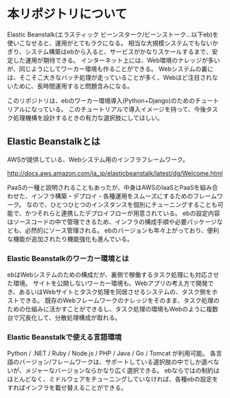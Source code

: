 # 本リポジトリについて
Elastic Beanstalk(エラスティック ビーンスターク/ビーンストーク…以下eb)を使いこなせると、運用がとてもラクになる。
相当な大規模システムでもないかぎり、システム構築はebから入ると、サービスがかなりスケールするまで、安定した運用が期待できる。
インターネット上には、Web環境のナレッジが多いが、同じようにしてワーカー環境も作ることができる。
Webシステムの裏には、そこそこ大きなバッチ処理が走っていることが多く、Webほど注目されないために、長時間運用すると問題含みになる。

このリポジトリは、ebのワーカー環境導入(Python+Django)のためのチュートリアルになっている。
このチュートリアルで導入イメージを持って、今後タスク処理機構を設計するときの有力な選択肢にしてほしい。

## Elastic Beanstalkとは
AWSが提供している、Webシステム用のインフラフレームワーク。

http://docs.aws.amazon.com/ja_jp/elasticbeanstalk/latest/dg/Welcome.html

PaaSの一種と説明されることもあったが、中身はAWSのIaaSとPaaSを組み合わせた、インフラ構築・デプロイ・各種運用をスムーズにするためのフレームワーク。
なので、ひとつひとつのインスタンスを個別にチューニングすることも可能で、かつそれらと連携したデプロイフローが用意されている。
ebの設定内容はソースコードの中で管理できるため、インフラの構成手順や必要パッケージなども、必然的にソース管理される。
ebのバージョンも年々上がっており、便利な機能が追加されたり機能強化も進んでいる。

### Elastic Beanstalkのワーカー環境とは
ebはWebシステムのための構成だが、裏側で稼働するタスク処理にも対応させた環境。
サイトを公開しないワーカー環境も、Webアプリの考え方で開発でき、あるいはWebサイトとタスク処理を同居させるシステムの、タスク側をホストできる。
既存のWebフレームワークのナレッジをそのまま、タスク処理のための仕組みに活かすことができるし、タスク処理の環境もWebのように複数台で冗長化して、分散処理構成が取れる。

### Elastic Beanstalkで使える言語環境
Python / .NET / Ruby / Node.js / PHP / Java / Go / Tomcat が利用可能。
各言語のバージョン/フレームワークは、サポートしている選択肢の中でしか選べないが、メジャーなバージョンならかなり広く選択できる。
ebならではの制約はほとんどなく、ミドルウェアをチューニングしていなければ、各種ebの設定をすればインフラを載せ替えることができる。
